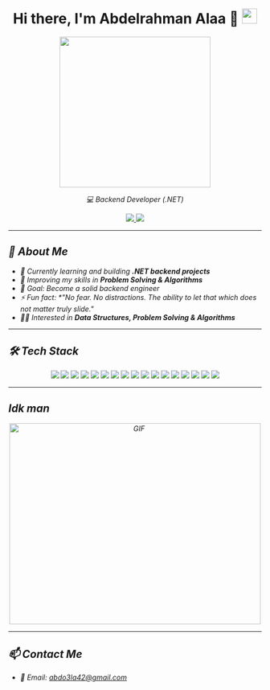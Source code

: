 <div align="center">
  <h1>
    Hi there, I'm Abdelrahman Alaa 👋
    <img src="https://user-images.githubusercontent.com/1303154/88677602-1635ba80-d120-11ea-84d8-d263ba5fc3c0.gif" height="30" />
  </h1>

  <img src="https://media.giphy.com/media/836HiJc7pgzy8iNXCn/giphy.gif" width="300" />

  <p>
    <em>💻 Backend Developer (.NET) 
  </p>

  <p>
    <a href="https://github.com/dotnexus">
      <img src="https://img.shields.io/github/followers/dotnexus?label=Follow&style=social" />
    </a>
    <a href="https://github.com/dotnexus">
      <img src="https://komarev.com/ghpvc/?username=dotnexus&color=brightgreen" />
    </a>
  </p>
</div>

---

## 🚀 About Me
- 🔭 Currently learning and building **.NET backend projects**  
- 🌱 Improving my skills in **Problem Solving & Algorithms**  
- 🎯 Goal: Become a solid backend engineer  
- ⚡ Fun fact: *"No fear. No distractions. The ability to let that which does not matter truly slide." 
- 👨‍💻 Interested in **Data Structures, Problem Solving & Algorithms**  

---

## 🛠️ Tech Stack

<p align="center">
  <!-- Languages -->
<p align="center">
  <!-- Languages -->
  <img src="https://img.shields.io/badge/C%23-239120?style=for-the-badge&logo=c-sharp&logoColor=white" />
  <img src="https://img.shields.io/badge/C++-00599C?style=for-the-badge&logo=cplusplus&logoColor=white" />
  <img src="https://img.shields.io/badge/C-00599C?style=for-the-badge&logo=c&logoColor=white" />
  <img src="https://img.shields.io/badge/Python-3776AB?style=for-the-badge&logo=python&logoColor=white" />
  <img src="https://img.shields.io/badge/JavaScript-F7DF1E?style=for-the-badge&logo=javascript&logoColor=black" />
  <img src="https://img.shields.io/badge/HTML5-E34F26?style=for-the-badge&logo=html5&logoColor=white" />
  <img src="https://img.shields.io/badge/CSS3-1572B6?style=for-the-badge&logo=css3&logoColor=white" />

  <!-- Frameworks & Concepts -->
  <img src="https://img.shields.io/badge/.NET-512BD4?style=for-the-badge&logo=dotnet&logoColor=white" />
  <img src="https://img.shields.io/badge/OOP-FF6F00?style=for-the-badge&logo=abstract&logoColor=white" />
  <img src="https://img.shields.io/badge/Entity%20Framework-512BD4?style=for-the-badge&logo=dotnet&logoColor=white" />
  <img src="https://img.shields.io/badge/LINQ-512BD4?style=for-the-badge&logo=dotnet&logoColor=white" />

  <!-- Databases -->
  <img src="https://img.shields.io/badge/SQL-336791?style=for-the-badge&logo=postgresql&logoColor=white" />

  <!-- Tools -->
  <img src="https://img.shields.io/badge/Git-F05032?style=for-the-badge&logo=git&logoColor=white" />
  <img src="https://img.shields.io/badge/GitHub-181717?style=for-the-badge&logo=github&logoColor=white" />
  <img src="https://img.shields.io/badge/Visual%20Studio-5C2D91?style=for-the-badge&logo=visual-studio&logoColor=white" />
  <img src="https://img.shields.io/badge/VS%20Code-007ACC?style=for-the-badge&logo=visual-studio-code&logoColor=white" />
  <img src="https://img.shields.io/badge/Adobe%20Premiere-9999FF?style=for-the-badge&logo=adobepremierepro&logoColor=white" />
</p>
</p>

---

## Idk man 
<p align="center">
  <img height="400" width="500" alt="GIF" src="https://github.com/Xx-Ashutosh-xX/Xx-Ashutosh-xX/blob/master/assets/1936.gif" />
</p>

---

## 📫 Contact Me
- 📧 Email: abdo3la42@gmail.com  
